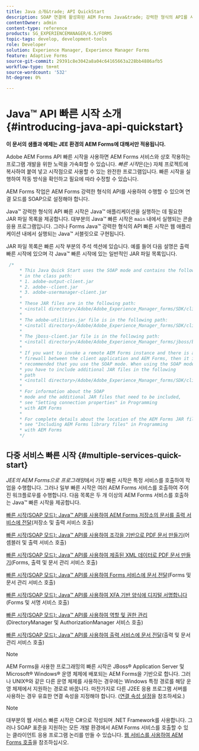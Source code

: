 ```yaml
---
title: Java 소개&trade; API QuickStart
description: SOAP 연결에 활성화된 AEM Forms Java&trade; 강력한 형식의 API를 사용하여 AEM Forms 작업을 수행하는 방법을 알아봅니다.
contentOwner: admin
content-type: reference
products: SG_EXPERIENCEMANAGER/6.5/FORMS
topic-tags: develop, development-tools
role: Developer
solution: Experience Manager, Experience Manager Forms
feature: Adaptive Forms
source-git-commit: 29391c8e3042a8a04c64165663a228bb4886afb5
workflow-type: tm+mt
source-wordcount: '532'
ht-degree: 0%

---
```


# Java™ API 빠른 시작 소개 {#introducing-java-api-quickstart}

**이 문서의 샘플과 예제는 JEE 환경의 AEM Forms에 대해서만 적용됩니다.**

Adobe AEM Forms API 빠른 시작을 사용하면 AEM Forms 서비스와 상호 작용하는 프로그램 개발을 위한 노력을 가속화할 수 있습니다. *빠른 시작*&#x200B;은(는) 자체 프로젝트에 복사하여 붙여 넣고 시작점으로 사용할 수 있는 완전한 프로그램입니다. 빠른 시작을 실행하여 작동 방식을 확인하고 필요에 따라 수정할 수 있습니다.

AEM Forms 작업은 AEM Forms 강력한 형식의 API를 사용하여 수행할 수 있으며 연결 모드를 SOAP으로 설정해야 합니다.

Java™ 강력한 형식의 API 빠른 시작은 Java™ 애플리케이션을 실행하는 데 필요한 JAR 파일 목록을 제공합니다. 대부분의 Java™ 빠른 시작은 `main` 내에서 실행되는 콘솔 응용 프로그램입니다. 그러나 Forms Java™ 강력한 형식의 API 빠른 시작은 웹 애플리케이션 내에서 실행되는 Java™ 서블릿으로 구현됩니다.

JAR 파일 목록은 빠른 시작 부분의 주석 섹션에 있습니다. 예를 들어 다음 설명은 출력 빠른 시작에 있으며 각 Java™ 빠른 시작에 있는 일반적인 JAR 파일 목록입니다.

```java
 /*
     * This Java Quick Start uses the SOAP mode and contains the following JAR files
     * in the class path:
     * 1. adobe-output-client.jar
     * 2. adobe--client.jar
     * 3. adobe-usermanager-client.jar
     *
     * These JAR files are in the following path:
     * <install directory>/Adobe/Adobe_Experience_Manager_forms/SDK/client-libs/common
     *
     * The adobe-utilities.jar file is in the following path:
     * <install directory>/Adobe/Adobe_Experience_Manager_forms/SDK/client-libs/jboss
     *
     * The jboss-client.jar file is in the following path:
     * <install directory>/Adobe/Adobe_Experience_Manager_forms/jboss/bin/client
     *
     * If you want to invoke a remote AEM Forms instance and there is a
     * firewall between the client application and AEM Forms, then it is
     * recommended that you use the SOAP mode. When using the SOAP mode,
     * you have to include additional JAR files in the following
     * path
     * <install directory>/Adobe/Adobe_Experience_Manager_forms/SDK/client-libs/thirdparty
     *
     * For information about the SOAP
     * mode and the additional JAR files that need to be included,
     * see "Setting connection properties" in Programming
     * with AEM Forms
     *
     * For complete details about the location of the AEM Forms JAR files,
     * see "Including AEM Forms library files" in Programming
     * with AEM Forms
     */
```

## 다중 서비스 빠른 시작 {#multiple-services-quick-start}

*JEE의 AEM Forms으로 프로그래밍*&#x200B;에서 가장 빠른 시작은 특정 서비스를 호출하여 작업을 수행합니다. 그러나 일부 빠른 시작은 여러 AEM Forms 서비스를 호출하여 주어진 워크플로우를 수행합니다. 다음 목록은 두 개 이상의 AEM Forms 서비스를 호출하는 Java™ 빠른 시작을 제공합니다.

[빠른 시작(SOAP 모드): Java™ API를 사용하여 AEM Forms 저장소의 문서를 출력 서비스에 전달](/help/forms/developing/output-service-java-api-quick.md#quick-start-soap-mode-passing-a-document-located-in-the-repository-to-the-output-service-using-the-java-api)(저장소 및 출력 서비스 호출)

[빠른 시작(SOAP 모드): Java™ API를 사용하여 조각을 기반으로 PDF 문서 만들기](/help/forms/developing/output-service-java-api-quick.md#quick-start-soap-mode-creating-a-pdf-document-based-on-fragments-using-the-java-api)(어셈블러 및 출력 서비스 호출)

[빠른 시작(SOAP 모드): Java™ API를 사용하여 제출된 XML 데이터로 PDF 문서 만들기](/help/forms/developing/forms-service-api-quick-starts.md#quick-start-soap-mode-creating-pdf-documents-with-submitted-xml-data-using-the-java-api)(Forms, 출력 및 문서 관리 서비스 호출)

[빠른 시작(SOAP 모드): Java™ API를 사용하여 Forms 서비스에 문서 전달](/help/forms/developing/forms-service-api-quick-starts.md#quick-start-soap-mode-passing-documents-to-the-forms-service-using-the-java-api)(Forms 및 문서 관리 서비스 호출)

[빠른 시작(SOAP 모드): Java™ API를 사용하여 XFA 기반 양식에 디지털 서명합니다](/help/forms/developing/signature-service-java-api-quick.md#quick-start-soap-mode-digitally-signing-a-xfa-based-form-using-the-java-api)(Forms 및 서명 서비스 호출)

[빠른 시작(SOAP 모드): Java™ API를 사용하여 역할 및 권한 관리](/help/forms/developing/user-manager-java-api-quick.md#quick-start-soap-mode-managing-roles-and-permissions-using-the-java-api)(DirectoryManager 및 AuthorizationManager 서비스 호출)

[빠른 시작(SOAP 모드): Java™ API를 사용하여 출력 서비스에 문서 전달](/help/forms/developing/output-service-java-api-quick.md#quick-start-soap-mode-passing-documents-to-the-output-service-using-the-java-api)(출력 및 문서 관리 서비스 호출)

>[!NOTE]
>
>AEM Forms을 사용한 프로그래밍의 빠른 시작은 JBoss® Application Server 및 Microsoft® Windows® 운영 체제에 배포되는 AEM Forms을 기반으로 합니다. 그러나 UNIX®와 같은 다른 운영 체제를 사용하는 경우에는 Windows 특정 경로를 해당 운영 체제에서 지원하는 경로로 바꿉니다. 마찬가지로 다른 J2EE 응용 프로그램 서버를 사용하는 경우 유효한 연결 속성을 지정해야 합니다. ([연결 속성 설정](/help/forms/developing/invoking-aem-forms-using-java.md#setting-connection-properties)을 참조하세요.)

>[!NOTE]
>
>대부분의 웹 서비스 빠른 시작은 C#으로 작성되며 .NET Framework를 사용합니다. 그러나 SOAP 표준을 지원하는 모든 개발 환경에서 AEM Forms 서비스를 호출할 수 있는 클라이언트 응용 프로그램 논리를 만들 수 있습니다. [웹 서비스를 사용하여 AEM Forms 호출](/help/forms/developing/invoking-aem-forms-using-web.md#invoking-aem-forms-using-web-services)을 참조하십시오.
